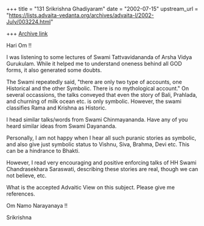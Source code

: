 +++
title = "131 Srikrishna Ghadiyaram"
date = "2002-07-15"
upstream_url = "https://lists.advaita-vedanta.org/archives/advaita-l/2002-July/003224.html"

+++
[Archive link](https://lists.advaita-vedanta.org/archives/advaita-l/2002-July/003224.html)

Hari Om !!

I was listening to some lectures of Swami Tattvavidananda of Arsha Vidya
Gurukulam. While it helped me to understand oneness behind all GOD forms,
it also generated some doubts.

The Swami repeatedly said, "there are only two type of accounts, one
Historical and the other Symbolic. There is no mythological account." On
several occassions, the talks conveyed that even the story of Bali,
Prahlada, and churning of milk ocean etc. is only symbolic. However, the
swami classifies Rama and Krishna as Historic.

I head similar talks/words from Swami Chinmayananda. Have any of you heard
similar ideas from Swami Dayananda.

Personally, I am not happy when I hear all such puranic stories as
symbolic, and also give just symbolic status to Vishnu, Siva, Brahma, Devi
etc. This can be a hindrance to Bhakti.

However, I read very encouraging and positive enforcing talks of HH Swami
Chandrasekhara Saraswati, describing these stories are real, though we can
not believe, etc.

What is the accepted Advaitic View on this subject. Please give me
references.

Om Namo Narayanaya !!

Srikrishna


